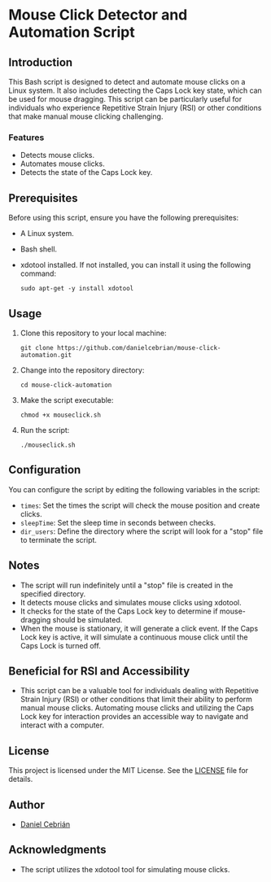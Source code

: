 # Mouse Click Detector and Automation Script

## Introduction

This Bash script is designed to detect and automate mouse clicks on a Linux system. It also includes detecting the Caps Lock key state, which can be used for mouse dragging. This script can be particularly useful for individuals who experience Repetitive Strain Injury (RSI) or other conditions that make manual mouse clicking challenging.

### Features

- Detects mouse clicks.
- Automates mouse clicks.
- Detects the state of the Caps Lock key.

## Prerequisites

Before using this script, ensure you have the following prerequisites:

- A Linux system.
- Bash shell.
- xdotool installed. If not installed, you can install it using the following command:

    ```
    sudo apt-get -y install xdotool
    ```

## Usage

1. Clone this repository to your local machine:

    ```
    git clone https://github.com/danielcebrian/mouse-click-automation.git
    ```

2. Change into the repository directory:

    ```
    cd mouse-click-automation
    ```

3. Make the script executable:

    ```
    chmod +x mouseclick.sh
    ```

4. Run the script:

    ```
    ./mouseclick.sh
    ```

## Configuration

You can configure the script by editing the following variables in the script:

- `times`: Set the times the script will check the mouse position and create clicks.
- `sleepTime`: Set the sleep time in seconds between checks.
- `dir_users`: Define the directory where the script will look for a "stop" file to terminate the script.

## Notes

- The script will run indefinitely until a "stop" file is created in the specified directory.
- It detects mouse clicks and simulates mouse clicks using xdotool.
- It checks for the state of the Caps Lock key to determine if mouse-dragging should be simulated.
- When the mouse is stationary, it will generate a click event. If the Caps Lock key is active, it will simulate a continuous mouse click until the Caps Lock is turned off.

## Beneficial for RSI and Accessibility

- This script can be a valuable tool for individuals dealing with Repetitive Strain Injury (RSI) or other conditions that limit their ability to perform manual mouse clicks. Automating mouse clicks and utilizing the Caps Lock key for interaction provides an accessible way to navigate and interact with a computer.

## License

This project is licensed under the MIT License. See the [LICENSE](LICENSE) file for details.

## Author

- [Daniel Cebrián](https://danielcebrian.com)

## Acknowledgments

- The script utilizes the xdotool tool for simulating mouse clicks.
